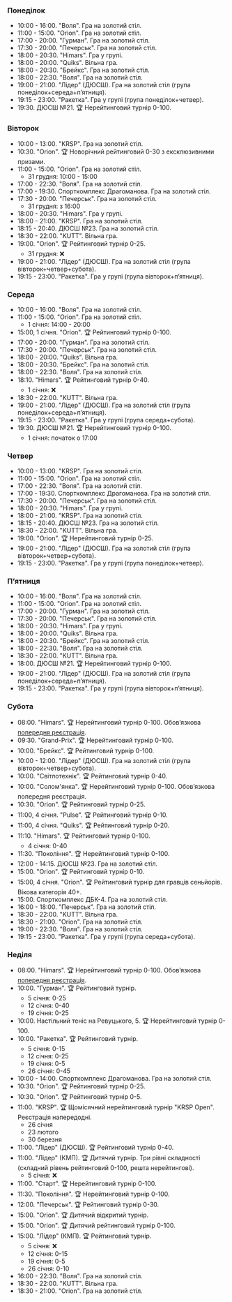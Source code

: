 
<h3 id="monday">Понеділок</h3>

* 10:00 - 16:00. "Воля". Гра на золотий стіл.
* 11:00 - 15:00. "Orion". Гра на золотий стіл.
* 17:00 - 20:00. "Гурман". Гра на золотий стіл.
* 17:30 - 20:00. "Печерськ". Гра на золотий стіл.
* 18:00 - 20:30. "Himars". Гра у групі.
* 18:00 - 20:00. "Quiks". Вільна гра.
* 18:00 - 20:30. "Брейкс". Гра на золотий стіл.
* 18:00 - 22:30. "Воля". Гра на золотий стіл.
* 19:00 - 21:00. "Лідер" (ДЮСШ). Гра на золотий стіл (група понеділок+середа+пʼятниця).
* 19:15 - 23:00. "Ракетка". Гра у групі (група понеділок+четвер).
* 19:30. ДЮСШ №21. 🏆 Нерейтинговий турнір 0-100.

<h3 id="tuesday">Вівторок</h3>

* 10:00 - 13:00. "KRSP". Гра на золотий стіл.
* 10:30. "Orion". 🏆 Новорічний рейтинговий 0-30 з ексклюзивними призами.
* 11:00 - 15:00. "Orion". Гра на золотий стіл.
  * 31 грудня: 10:00 - 15:00
* 17:00 - 22:30. "Воля". Гра на золотий стіл.
* 17:00 - 19:30. Спорткомплекс Драгоманова. Гра на золотий стіл.
* 17:30 - 20:00. "Печерськ". Гра на золотий стіл.
  * 31 грудня: з 16:00
* 18:00 - 20:30. "Himars". Гра у групі.
* 18:00 - 21:00. "KRSP". Гра на золотий стіл.
* 18:15 - 20:40. ДЮСШ №23. Гра на золотий стіл.
* 18:30 - 22:00. "KUTT". Вільна гра.
* 19:00. "Orion". 🏆 Рейтинговий турнір 0-25.
  * 31 грудня: ❌
* 19:00 - 21:00. "Лідер" (ДЮСШ). Гра на золотий стіл (група вівторок+четвер+субота).
* 19:15 - 23:00. "Ракетка". Гра у групі (група вівторок+пʼятниця).

<h3 id="wednesday">Середа</h3>

* 10:00 - 16:00. "Воля". Гра на золотий стіл.
* 11:00 - 15:00. "Orion". Гра на золотий стіл.
  * 1 січня: 14:00 - 20:00
* 15:00, 1 січня. "Orion". 🏆 Рейтинговий турнір 0-100.
* 17:00 - 20:00. "Гурман". Гра на золотий стіл.
* 17:30 - 20:00. "Печерськ". Гра на золотий стіл.
* 18:00 - 20:00. "Quiks". Вільна гра.
* 18:00 - 20:30. "Брейкс". Гра на золотий стіл.
* 18:00 - 22:30. "Воля". Гра на золотий стіл.
* 18:10. "Himars". 🏆 Рейтинговий турнір 0-40.
  * 1 січня: ❌
* 18:30 - 22:00. "KUTT". Вільна гра.
* 19:00 - 21:00. "Лідер" (ДЮСШ). Гра на золотий стіл (група понеділок+середа+пʼятниця).
* 19:15 - 23:00. "Ракетка". Гра у групі (група середа+субота).
* 19:30. ДЮСШ №21. 🏆 Нерейтинговий турнір 0-100.
  * 1 січня: початок о 17:00

<h3 id="thursday">Четвер</h3>

* 10:00 - 13:00. "KRSP". Гра на золотий стіл.
* 11:00 - 15:00. "Orion". Гра на золотий стіл.
* 17:00 - 22:30. "Воля". Гра на золотий стіл.
* 17:00 - 19:30. Спорткомплекс Драгоманова. Гра на золотий стіл.
* 17:30 - 20:00. "Печерськ". Гра на золотий стіл.
* 18:00 - 20:30. "Himars". Гра у групі.
* 18:00 - 21:00. "KRSP". Гра на золотий стіл.
* 18:15 - 20:40. ДЮСШ №23. Гра на золотий стіл.
* 18:30 - 22:00. "KUTT". Вільна гра.
* 19:00. "Orion". 🏆 Нерейтинговий турнір 0-25.
* 19:00 - 21:00. "Лідер" (ДЮСШ). Гра на золотий стіл (група вівторок+четвер+субота).
* 19:15 - 23:00. "Ракетка". Гра у групі (група понеділок+четвер).

<h3 id="friday">Пʼятниця</h3>

* 10:00 - 16:00. "Воля". Гра на золотий стіл.
* 11:00 - 15:00. "Orion". Гра на золотий стіл.
* 17:00 - 20:00. "Гурман". Гра на золотий стіл.
* 17:30 - 20:00. "Печерськ". Гра на золотий стіл.
* 18:00 - 20:30. "Himars". Гра у групі.
* 18:00 - 20:00. "Quiks". Вільна гра.
* 18:00 - 20:30. "Брейкс". Гра на золотий стіл.
* 18:00 - 22:30. "Воля". Гра на золотий стіл.
* 18:30 - 22:00. "KUTT". Вільна гра.
* 18:00. ДЮСШ №21. 🏆 Нерейтинговий турнір 0-100.
* 19:00 - 21:00. "Лідер" (ДЮСШ). Гра на золотий стіл (група понеділок+середа+пʼятниця).
* 19:15 - 23:00. "Ракетка". Гра у групі (група вівторок+пʼятниця).

<h3 id="saturday">Субота</h3>

* 08:00. "Himars". 🏆 Нерейтинговий турнір 0-100. Обовʼязкова [попередня реєстрація](https://t.me/+yOOJ3CrdhyBjNzhi).
* 09:30. "Grand-Prix". 🏆 Нерейтинговий турнір 0-100.
* 10:00. "Брейкс". 🏆 Рейтинговий турнір 0-100.
* 10:00 - 12:00. "Лідер" (ДЮСШ). Гра на золотий стіл (група вівторок+четвер+субота).
* 10:00. "Світлотехнік". 🏆 Рейтинговий турнір 0-40.
* 10:00. "Солом'янка". 🏆 Нерейтинговий турнір 0-100. Обовʼязкова попередня реєстрація.
* 10:30. "Orion". 🏆 Рейтинговий турнір 0-25.
* 11:00, 4 січня. "Pulse". 🏆 Рейтинговий турнір 0-10.
* 11:00, 4 січня. "Quiks". 🏆 Рейтинговий турнір 0-20.
* 11:10. "Himars". 🏆 Рейтинговий турнір 0-100.
  * 4 січня: 0-40
* 11:30. "Покоління". 🏆 Нерейтинговий турнір 0-100.
* 12:00 - 14:15. ДЮСШ №23. Гра на золотий стіл.
* 15:00. "Orion". 🏆 Рейтинговий турнір 0-10.
* 15:00, 4 січня. "Orion". 🏆 Рейтинговий турнір для гравців сеньйорів. Вікова категорія 40+.
* 15:00. Спорткомплекс ДБК-4. Гра на золотий стіл.
* 16:00 - 18:00. "Печерськ". Гра на золотий стіл.
* 18:30 - 22:00. "KUTT". Вільна гра.
* 18:30 - 21:00. "Orion". Гра на золотий стіл.
* 19:00 - 22:30. "Воля". Гра на золотий стіл.
* 19:15 - 23:00. "Ракетка". Гра у групі (група середа+субота).

<h3 id="sunday">Неділя</h3>

* 08:00. "Himars". 🏆 Нерейтинговий турнір 0-100. Обовʼязкова [попередня реєстрація](https://t.me/+yOOJ3CrdhyBjNzhi).
* 10:00. "Гурман". 🏆 Рейтинговий турнір.
  * 5 січня: 0-25
  * 12 січня: 0-40
  * 19 січня: 0-25
* 10:00. Настільний теніс на Ревуцького, 5. 🏆 Нерейтинговий турнір 0-100.
* 10:00. "Ракетка". 🏆 Рейтинговий турнір.
  * 5 січня: 0-15
  * 12 січня: 0-25
  * 19 січня: 0-5
  * 26 січня: 0-45
* 10:00 - 14:00. Спорткомплекс Драгоманова. Гра на золотий стіл.
* 10:30. "Orion". 🏆 Рейтинговий турнір 0-25.
* 10:30. "Orion". 🏆 Рейтинговий турнір 0-5.
* 11:00. "KRSP". 🏆 Щомісячний нерейтинговий турнір "KRSP Open". Реєстрація напередодні.
  * 26 січня
  * 23 лютого
  * 30 березня
* 11:00. "Лідер" (ДЮСШ). 🏆 Рейтинговий турнір 0-40.
* 11:00. "Лідер" (КМП). 🏆 Дитячий турнір. Три рівні складності (складний рівень рейтинговий 0-100, решта нерейтингові).
  * 5 січня: ❌
* 11:00. "Старт". 🏆 Нерейтинговий турнір 0-100.
* 11:30. "Покоління". 🏆 Нерейтинговий турнір 0-100.
* 12:00. "Печерськ". 🏆 Рейтинговий турнір 0-30.
* 15:00. "Orion". 🏆 Дитячий відкритий турнір.
* 15:00. "Orion". 🏆 Дитячий рейтинговий турнір 0-100.
* 15:00. "Лідер" (КМП). 🏆 Рейтинговий турнір.
  * 5 січня: ❌
  * 12 січня: 0-15
  * 19 січня: 0-5
  * 26 січня: 0-10
* 16:00 - 22:30. "Воля". Гра на золотий стіл.
* 18:30 - 22:00. "KUTT". Вільна гра.
* 18:30 - 21:00. "Orion". Гра на золотий стіл.
